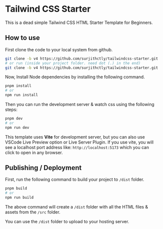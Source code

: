# Tailwind CSS Starter

This is a dead simple Tailwind CSS HTML Starter Template for Beginners.

## How to use

First clone the code to your local system from github.

```bash
git clone -b v4 https://github.com/surjithctly/tailwindcss-starter.git myProject
# or run (inside your project folder. need dot (.) in the end)
git clone -b v4 https://github.com/surjithctly/tailwindcss-starter.git .
```

Now, Install Node dependencies by installing the following command.

```bash
pnpm install
# or
npm run install
```

Then you can run the development server & watch css using the following steps:

```bash
pnpm dev
# or
npm run dev
```

This template uses **Vite** for development server, but you can also use VSCode Live Preview option or Live Server Plugin. If you use vite, you will see a localhost port address like: `http://localhost:5173` which you can click to open in any browser.

## Publishing / Deployment

First, run the following command to build your project to `/dist` folder.

```bash
pnpm build
# or
npm run build
```

The above command will create a `/dist` folder with all the HTML files & assets from the `/src` folder.

You can use the `/dist` folder to upload to your hosting server.
